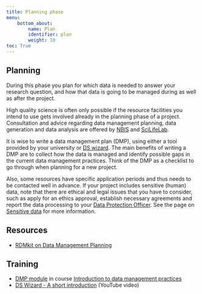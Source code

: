 ```yaml
---
title: Planning phase
menu:
    bottom_about:
        name: Plan
        identifier: plan
        weight: 10
toc: True
---
```


## Planning 
During this phase you plan for which data is needed to answer your research question, and how that data is going to be managed during as well as after the project.

High quality science is often only possible if the resource facilities you intend to use gets involved already in the planning phase of a project. Consultation and advice regarding data management planning, data generation and data analysis are offered by [NBIS](https://nbis.se) and [SciLifeLab](https://scilifelab.se). 

It is wise to write a data management plan (DMP), using either a tool provided by your university or [DS wizard](http://dsw.scilifelab.se/). The main benefits of writing a DMP are to collect how the data is managed and identify possible gaps in the current data management practices. Think of the DMP as a checklist to go through when planning for a new project.

Also, some resources have specific application periods and thus needs to be contacted well in advance. If your project includes sensitive (human) data, note that there are ethical and legal issues that you have to consider, such as apply for an ethics approval, establish necessary agreements and report the data processing to your [Data Protection Officer](/topic/topic/data-protection-officer.md). See the page on [Sensitive data](/topic/topic/sensitive-data.md) for more information.


## Resources
* [RDMkit on Data Management Planning](https://rdmkit.elixir-europe.org/planning)

## Training
* [DMP module](https://nbisweden.github.io/module-dmp-dm-practices/) in course [Introduction to data management practices](https://uppsala.instructure.com/courses/58273)<!-- this link will be renewed twice a year, could we use another one? -->
* [DS Wizard - A short introduction](https://www.youtube.com/watch?v=HY2DVnNGkAs) (YouTube video)
